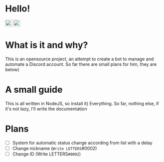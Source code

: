 # Hello!

<kbd>[<img title="Русский язык" alt="Русский язык" src="https://cdn.staticaly.com/gh/hjnilsson/country-flags/master/svg/ru.svg" width="22">](https://github.com/maxivimax/TelegramDiscordTools/blob/main/README.md)</kbd>
<kbd>[<img title="English" alt="English" src="https://cdn.staticaly.com/gh/hjnilsson/country-flags/master/svg/gb.svg" width="22">](https://github.com/maxivimax/TelegramDiscordTools/blob/main/translations/readme.en.md)</kbd>

# What is it and why?

This is an opensource project, an attempt to create a bot to manage and automate a Discord account. So far there are small plans for him, they are below)

# A small guide

This is all written in NodeJS, so install it) Everything. So far, nothing else, if it's not lazy, I'll write the documentation

# Plans

- [ ] System for automatic status change according from list with a delay
- [ ] Change nickname (`Write LETTERS`#0002)
- [ ] Change ID (Write LETTERS`#0002`)
